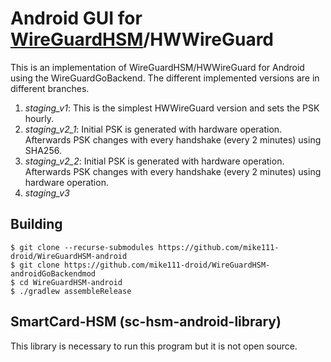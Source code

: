 # Android GUI for [WireGuardHSM](https://github.com/mike111-droid/WireguardHSM-linux)/HWWireGuard

This is an implementation of WireGuardHSM/HWWireGuard for Android using the WireGuardGoBackend. The different implemented versions are in different branches.

1. *staging_v1*: This is the simplest HWWireGuard version and sets the PSK hourly.
2. *staging_v2_1*: Initial PSK is generated with hardware operation. Afterwards PSK changes with every handshake (every 2 minutes) using SHA256.
3. *staging_v2_2*: Initial PSK is generated with hardware operation. Afterwards PSK changes with every handshake (every 2 minutes) using hardware operation.
4. *staging_v3*

## Building

```
$ git clone --recurse-submodules https://github.com/mike111-droid/WireGuardHSM-android
$ git clone https://github.com/mike111-droid/WireGuardHSM-androidGoBackendmod
$ cd WireGuardHSM-android
$ ./gradlew assembleRelease
```

## SmartCard-HSM (sc-hsm-android-library)

This library is necessary to run this program but it is not open source. 
